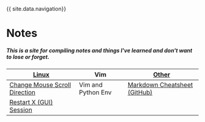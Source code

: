 {{ site.data.navigation}}

# Notes #

##### This is a site for compiling notes and things I've learned and don't want to lose or forget. #####

[Linux](linux.md) | Vim | [Other](other.md)
------------ | ------------- | ----- |
[Change Mouse Scroll Direction](Linux/Mouse_scroll.md) | Vim and Python Env | [Markdown Cheatsheet (GitHub)](https://guides.github.com/pdfs/markdown-cheatsheet-online.pdf)
[Restart X (GUI) Session](Linux/restartX.md) | 
